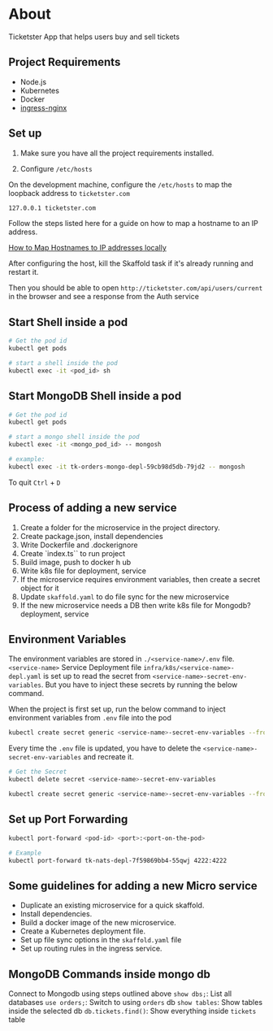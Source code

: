 # About

Ticketster App that helps users buy and sell tickets

## Project Requirements

- Node.js
- Kubernetes
- Docker
- [ingress-nginx](www.kubernetes.github.io/ingress-nginx/deploy)

## Set up

1. Make sure you have all the project requirements installed.

2. Configure `/etc/hosts`

On the development machine, configure the `/etc/hosts` to map the loopback address to `ticketster.com`

```txt
127.0.0.1 ticketster.com
```

Follow the steps listed here for a guide on how to map a hostname to an IP address.

[How to Map Hostnames to IP addresses locally](https://gist.github.com/ney-l/e10efa56c1e6bcd17b1b222e4e59e61a)

After configuring the host, kill the Skaffold task if it's already running and restart it.

Then you should be able to open `http://ticketster.com/api/users/current` in the browser and see a response from the Auth service

## Start Shell inside a pod

```sh
# Get the pod id
kubectl get pods

# start a shell inside the pod
kubectl exec -it <pod_id> sh
```

## Start MongoDB Shell inside a pod

```sh
# Get the pod id
kubectl get pods

# start a mongo shell inside the pod
kubectl exec -it <mongo_pod_id> -- mongosh

# example:
kubectl exec -it tk-orders-mongo-depl-59cb98d5db-79jd2 -- mongosh
```

To quit `Ctrl` + `D`

## Process of adding a new service

1. Create a folder for the microservice in the project directory.
2. Create package.json, install dependencies
3. Write Dockerfile and .dockerignore
4. Create `index.ts`` to run project
5. Build image, push to docker h ub
6. Write k8s file for deployment, service
7. If the microservice requires environment variables, then create a secret object for it
8. Update `skaffold.yaml` to do file sync for the new microservice
9. If the new microservice needs a DB then write k8s file for Mongodb? deployment, service

## Environment Variables

The environment variables are stored in `./<service-name>/.env` file. `<service-name>` Service Deployment file `infra/k8s/<service-name>-depl.yaml` is set up to read the secret from `<service-name>-secret-env-variables`. But you have to inject these secrets by running the below command.

When the project is first set up, run the below command to inject environment variables from `.env` file into the pod

```sh
kubectl create secret generic <service-name>-secret-env-variables --from-env-file=.env
```

Every time the `.env` file is updated, you have to delete the `<service-name>-secret-env-variables` and recreate it.

```sh
# Get the Secret
kubectl delete secret <service-name>-secret-env-variables

kubectl create secret generic <service-name>-secret-env-variables --from-env-file=.env
```

## Set up Port Forwarding

```sh
kubectl port-forward <pod-id> <port>:<port-on-the-pod>

# Example
kubectl port-forward tk-nats-depl-7f59869bb4-55qwj 4222:4222
```

## Some guidelines for adding a new Micro service

- Duplicate an existing microservice for a quick skaffold.
- Install dependencies.
- Build a docker image of the new microservice.
- Create a Kubernetes deployment file.
- Set up file sync options in the `skaffold.yaml` file
- Set up routing rules in the ingress service.

## MongoDB Commands inside mongo db

Connect to Mongodb using steps outlined above
`show dbs;`: List all databases
`use orders;`: Switch to using `orders` db
`show tables`: Show tables inside the selected db
`db.tickets.find()`: Show everything inside `tickets` table
